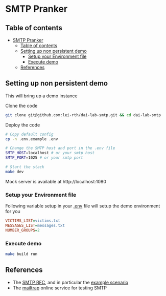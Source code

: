 # SMTP Pranker

## Table of contents
- [SMTP Pranker](#smtp-pranker)
  - [Table of contents](#table-of-contents)
  - [Setting up non persistent demo](#setting-up-non-persistent-demo)
    - [Setup your Environment file](#setup-your-environment-file)
    - [Execute demo](#execute-demo)
  - [References](#references)
## Setting up non persistent demo

This will bring up a demo instance

Clone the code

```bash
git clone git@github.com:lei-rth/dai-lab-smtp.git && cd dai-lab-smtp
```

Deploy the code

```bash
# Copy default config
cp -n .env.example .env

# Change the SMTP host and port in the .env file
SMTP_HOST=localhost # or your smtp host
SMTP_PORT=1025 # or your smtp port

# Start the stack
make dev
```

Mock server is available at http://localhost:1080

### Setup your Environment file

Following variable setup in your [.env](.env) file will setup the demo environment for you

```ini
VICTIMS_LIST=victims.txt
MESSAGES_LIST=messages.txt
NUMBER_GROUPS=2
```

### Execute demo

```bash
make build run
```

References
----------

* The [SMTP RFC](<https://tools.ietf.org/html/rfc5321#appendix-D>), and in particular the [example scenario](<https://tools.ietf.org/html/rfc5321#appendix-D>)
* The [mailtrap](<https://mailtrap.io/>) online service for testing SMTP
